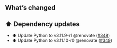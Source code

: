 ## What’s changed

## ⬆️ Dependency updates

- ⬆️ Update Python to v3.11.9-r1 @renovate ([#348](https://github.com/Vioneta/addon-appdaemon/pull/348))
- ⬆️ Update Python to v3.11.10-r0 @renovate ([#349](https://github.com/Vioneta/addon-appdaemon/pull/349))
